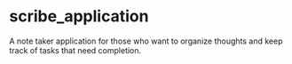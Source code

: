 # scribe_application
A note taker application for those who want to organize thoughts and keep track of tasks that need completion. 
